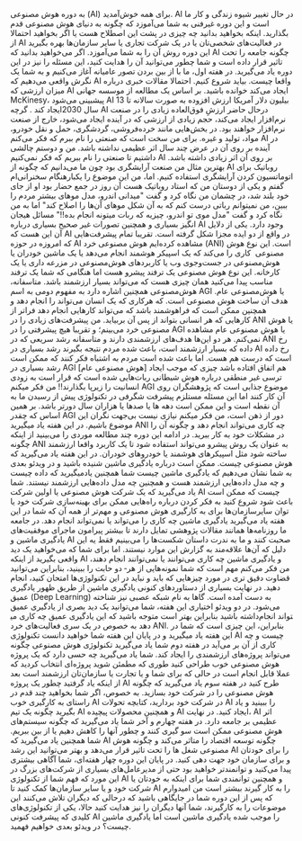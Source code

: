 به دوره هوش مصنوعی (AI)
برای همه خوش‌آمدید. AI در حال تغییر شیوه
زندگی و کار ما است و این دوره غیرفنی به
شما می‌آموزد که چگونه به دنیای هوش مصنوعی قدم بگذارید. اینکه بخواهید بدانید چه چیزی در پشت این اصطلاح هست یا اگر بخواهید احتمالا از AI در فعالیت‌های شخصی‌تان یا در یک شرکت تجاری
یا سایر سازمان‌ها بهره بگیرید این دوره روش آن را به شما می‌آموزد. اگر می‌خواهید بدانید که AI
چگونه جامعه را تحت تاثیر قرار داده است و شما چطور می‌توانید آن را هدایت کنید، این مسئله را نیز در این دوره یاد می‌گیرید. در هفته اول، ما با از بین بردن تصور عامیانه
آغاز می‌کنیم و به شما یک نگرش واقعی می‌دهیم
که AI واقعا چیست. بیاید شروع کنیم. احتمالا مقالات خبری درباره میزان ارزشی که AI
ایجاد می‌کند خوانده باشید. بر اساس یک مطالعه
از موسسه جهانی McKinesy، پیشبینی می‌شود AI 13 بیلیون دلار آمریکا ارزش افزوده به صورت سالانه
تا سال 2030ایجاد کند . گرچه AI درحال حاضر ارزشِ فوق‌العاده زیادی را
در صنعت نرم‌افزار ایجاد می‌کند، حجم زیادی از ارزشی که در
آینده ایجاد می‌شود، خارج از صنعت
نرم‌افزار خواهند بود. در بخش‌‌هایی مانند
خرده‌فروشی، گردشگری، حمل و نقل خودرو، مواد، تولید و غیره. برای من سخت است که صنعتی را نام ببرم که فکر می‌کنم AI در آینده بر روی آن در عرض چند سال
اثر عظیمی نداشته باشد. من و دوستم چالشی داشتیم تا
صنعتی را نام ببریم که فکر نمی‌کنیم AI
بر روی آن اثر زیادی داشته باشد. بهترین مثال من صنعت
آرایشگری بود چون ما می‌‍دانیم که چگونه از AI روباتیک برای
اتوماتسیون کردن آرایشگری استفاده کنیم. اما، من این موضوع را
یکبارهنگام سخنرانی‌ام گفتم و یکی از دوستان من که استاد روباتیک هست
آن روز در جمع حضار بود او از جای خود بلند شد، در چشمان من نگاه کرد و گفت "میدانی اندرو،
مدل موهای بیشتر مردم را ببین، من نمیتوانم رباتی درست کنم
که به آن شکل موهای آن‌ها را اصلاح کند" اما به من نگاه کرد و گفت "مدل موی تو اندرو،
چیزیه که ربات میتونه انجام بده!!" مسائل هیجان انگیز بسیاری و همچنین تصورات غیر صحیح
بسیاری درباره AI وجود دارد. یکی از دلایل آن این هست که AI در واقع از دو
ایده مجزا شکل گرفته است. تقریبا تمام پیشرفت‌هایی که
امروزه در حوزه AI مشاهده کرده‌ایم هوش مصنوعی خرد (ANI) است. این نوع هوش مصنوعی
‌ کاری را می‌کند که یک اسپیکر هوشمند انجام می‌دهد یا یک ماشین خودران یا
هوش‌مصنوعی در جست‌وجوی وب یا کاربردهای هوش‌مصنوعی
در مزرعه داری یا یک کارخانه. این نوع هوش مصنوعی یک ترفند پیشرو هست اما هنگامی که
شما یک ترفند مناسب پیدا می‌کنید همان چیزی هست که
می‌تواند بسیار ارزشمند باشد. متاسفانه، هوش‌مصنوعی
همچنین اشاره دارد به مفهوم دومی به اسم AGI
یا هوش‌مصنوعی عام. هدف آن ساخت هوش مصنوعی است. که هرکاری که یک انسان می‌تواند
را انجام دهد و همچنین ممکن است که فراهوشمند باشد
که می‌تواند کارهایی انجام دهد فراتر از کارهایی که هر انسانی
بتواند از پس آن بربیاید. من پیشرفت‌های زیادی
را در ANI یا هوش مصنوعی خرد می‌بینم؛ و تقریبا هیچ پیشرفتی را در AGI یا هوش مصنوعی عام مشاهده نمی‌کنم. هر دو این‌ها
هدف‌های ارزشمندی دارند و متاسفانه رشد سریعی که در ANI رخ داده که بسیار ارزشمند است، باعث شده مردم نتیجه بگیرند رشد بسیاری در AI
رخ داده است که درست هم هست. اما باعث شده است مردم به اشتباه فکر کنند
که ممکن است رشد بسیاری در AGI [هوش مصنوعی عام]
هم اتفاق افتاده باشد چیزی که موجب ایجاد
ترسی غیر منطقی درباره هوش شیطانی ربات‌هایی شده است که قرار است
به زودی انسانیت را زیرپا بگذارند!! من فکر میکنم AGI موضوع جذابی است
که پژوهشگران روی آن کار کنند اما این مسئله مستلزم پیشرفت شگرفی در تکنولوژی
پیش از رسیدن ما به آن نقطه است و این ممکن است دهه ها یا صدها یا هزاران سال دورتر باشد. بر همین اساس که
چقدر AGI دور از ذهن است، من فکر میکنم نیازی نیست
بی‌جهت نگران این موضوع باشیم. در این هفته یاد
میگیرید ANI چه کاری می‌تواند انجام دهد و چگونه
آن را در مشکلات خود به کار ببرید. در ادامه این دوره
چند مطالعه
موردی را می‌بینید از اینکه چگونه ANI به عنوان یک روش پیشرو
می‌تواند استفاده شود تا یک کاربرد واقعا
ارزشمند ساخته شود مثل اسپیکرهای هوشمند
یا خودروهای خودران. در این هفته یاد می‌گیرید که هوش مصنوعی چیست. ممکن است درباره یادگیری ماشین شنیده باشید و در ویدئو بعدی به شما نشان می‌دهیم که یادگیری ماشین چیست شما همچنین یادمیگیرید که داده چیست
و چه مدل داده‌هایی ارزشمند هست و همچنین چه مدل داده‌هایی ارزشمند نیستند. شما یاد می‌گیرید که یک شرکت هوش مصنوعی
یا اولین شرکت AI چیست که ممکن است باعث شود
شروع کنید به فکر کردن درباره راه‌هایی ممکن
برای بهینه‌سازی شرکت خود یا
توان سایرسازمان‌ها برای به کارگیری
هوش مصنوعی و مهم‌تر از همه آن که شما در
این هفته یاد می‌گیرید یادگیری ماشین چه کاری را
می‌تواند یا نمی‌تواند انجام دهد. در جامعه ما روزنامه‌ها همانند مقالات پژوهشی
تمایل دارند تا بیشتر پیرامون ماجرای موفقیت‌های یادگیری ماشین و AI
صحبت کنند و ما به ندرت داستان شکست‌ها را می‌بینیم فقط یه این دلیل که آن‌ها
علاقه‌مند به گزارش این موارد نیستند. اما برای شما که می‌خواهید
یک دید واقعی بگیرید از اینکه AI و یادگیری ماشین چه کاری
می‌توانند یا نمی‌توانند انجام دهند، من فکر می‌کنم مهم است که شما نمونه‌هایی از هر‑ دو حابت را ببینید، بنابراین می‌توانید قضاوت دقیق تری
در مورد چیزهایی که باید و نباید در این
تکنولوژی‌ها امتحان کنید، انجام دهید. در نهایت بسیاری
از دستاورد‌های کنونی یادگیری ماشین از طریق ظهور یادگیری عمیق
(Deep Learning) به دست آمده است. گاها به نام شبکه عصبی
نیز شناخته می‌شود. در دو ویدئو اختیاری این هفته، شما می‌توانید یک دید بصری از یادگیری عمیق داشته باشید
بنابراین بهتر است متوجه باشید که این یادگیری عمیق
چه کاری می‎تواند انجام دهد به خصوص در یک سری
فعالیت‌های خرد ANI. بنابراین، این چیزی است که شما در این هفته یاد میگیرید و
در پایان این هفته شما خواهید دانست تکنولوژی AI چیست
و چه کاری از آن بر می‌آید در هفته دوم شما یاد می‌گیرید
تکنولوژی هوش مصنوعی چگونه می‌تواند
پروژه‌های ارزشمندی را ایجاد کند. شما یاد می‌گیرید
چه حسی دارد که یک پروژه هوش مصنوعی
خوب طراحی کنید طوری که مطمئن شوید پروژه‌ای انتخاب کردید که
عملا قابل انجام است در حالی که برای شما و یا تجارت یا
سازمان‌تان ارزشمند است بعد از اینکه یاد گرفتید چطور
یک پروژه AI طرح کنید در هفته سوم یاد می‌گیرید که چگونه هوش مصنوعی
را در شرکت خود بسازید. به خصوص، اگر شما بخواهید چند قدم در راستای به
کارگیری خوب AI در شرکت خود بردارید، کتابچه تحولات AI را
ببینید و یاد بگیرید چگونه یک تیم AI و
همچنین محصولات پیچیده AI ایجاد کنید. در نهایت، AI
اثر عظیمی بر جامعه دارد. در هفته چهارم و آخر شما یاد می‌گیرید که چگونه
سیستم‌های هوش مصنوعی ممکن است سو گیری کنند و چطور آنها را
کاهش دهیم یا از بین ببریم. شما همچنین یاد می‌گیرید
که AI چگونه توسعه اقتصاد را متاثر می‌کند و
چگونه هوش مصنوعی شغل ها را تحت تاثیر قرار می‌دهد و
بهتر می‌توانید این رشد AI را برای خودتان و برای
سازمان خود جهت دهی کنید. در پایان این
دوره چهار هفته‌ای، شما آگاهی
بیشتری پیدا می‌کنید و توانمندتر خواهید بود
حتی از مدیرعامل‌های بسیاری از شرکت‌‌های
بزرگ در این مورد که فهم شما از تکنولوژی AI و همچنین توانمندی شما برای اینکه
به خودتان یا شرکت خود و یا سایر سازمان‌‌ها
کمک کنید تا AI را به کار گیرند بیشتر است
من امیدوارم که پس از این دوره شما در جایگاهی باشید که درحالی که دیگران تلاش می‌کنند این موضوعات را به کارگیرند،
شما آنها دیگران را نیز هدایت کنید حالا، یکی از تکنولوژی‌های کلیدی که پیشرفت کنونی AI را
موجب شده یادگیری ماشین است اما یادگیری ماشین چیست؟ در ویدئو بعدی خواهیم فهمید.
